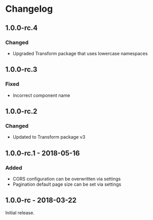 Changelog
=========
## 1.0.0-rc.4
### Changed
- Upgraded Transform package that uses lowercase namespaces

## 1.0.0-rc.3
### Fixed
- Incorrect component name

## 1.0.0-rc.2
### Changed
- Updated to Transform package v3

## 1.0.0-rc.1 - 2018-05-16
### Added
- CORS configuration can be overwritten via settings
- Pagination default page size can be set via settings

## 1.0.0-rc - 2018-03-22
Initial release.